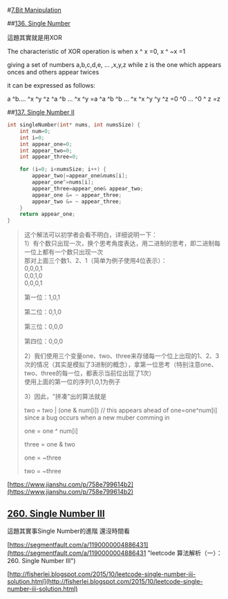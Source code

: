 
#[7.Bit Manipulation](/bit-manipulation.md)

##[136. Single Number](https://leetcode.com/problems/single-number)

這題其實就是用XOR

The characteristic of XOR operation is when x ^ x =0, x ^ ~x =1

giving a set of numbers a,b,c,d,e, ... ,x,y,z while z is the one which appears onces and others appear twices

it can be expressed as follows:

a ^b.... ^x ^y ^z ^a ^b ... ^x ^y
=a ^a ^b ^b ... ^x ^x ^y ^y ^z
=0 ^0 ... ^0 ^ z
=z

##[137. Single Number II](https://leetcode.com/problems/single-number-ii/)

```c
int singleNumber(int* nums, int numsSize) {
    int num=0;
    int i=0;
    int appear_one=0;
    int appear_two=0;
    int appear_three=0;

    for (i=0; i<numsSize; i++) {
        appear_two|=appear_one&nums[i];
        appear_one^=nums[i];
        appear_three=appear_one& appear_two;
        appear_one &= ~ appear_three;
        appear_two &= ~ appear_three;
    }
    return appear_one;  
}
```



> 这个解法可以初学者会看不明白，详细说明一下：  
> 1）有个数只出现一次，换个思考角度表达，用二进制的思考，即二进制每一位上都有一个数只出现一次  
> 那对上面三个数1、2、1（简单为例子使用4位表示）：  
> 0,0,0,1  
> 0,0,1,0  
> 0,0,0,1
>
> 第一位：1,0,1
>
> 第二位：0,1,0
>
> 第三位：0,0,0
>
> 第四位：0,0,0
>
> 2）我们使用三个变量one、two、three来存储每一个位上出现的1、2、3次的情况（其实是模拟了3进制的概念），拿第一位思考（特别注意one、two、three的每一位，都表示当前位出现了1次）  
> 使用上面的第一位的序列1,0,1为例子
>
> 3）因此，"拼凑"出的算法就是
>
> two = two \| \(one & num\[i\]\)  // this  appears ahead of one=one^num\[i\] since a bug occurs when a new muber comming in
>
> one = one ^ num\[i\]
>
> three = one & two
>
> one = ~three
>
> two = ~three

[https://www.jianshu.com/p/758e799614b2](https://www.jianshu.com/p/758e799614b2)



## [260. Single Number III](https://leetcode.com/problems/single-number-iii/)

這題其實事Single Number的進階  還沒時間看

[https://segmentfault.com/a/1190000004886431](https://segmentfault.com/a/1190000004886431 "leetcode 算法解析（一）：260. Single Number III")

[http://fisherlei.blogspot.com/2015/10/leetcode-single-number-iii-solution.html](http://fisherlei.blogspot.com/2015/10/leetcode-single-number-iii-solution.html)





